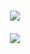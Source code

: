 <h1 align = "center"> <b>
  <img src = "https://readme-typing-svg.herokuapp.com?font=timesnewroman&size=25&color=FF1414&background=FF154E08&center=true&vCenter=true&height=70&lines=Hello+there+!!+I+am+Gokul+Sai+" >
</b></h1>
<h4 align =  "center">
  <img src = "https://readme-typing-svg.herokuapp.com?font=timesnewroman&color=000000&background=FF154E&center=true&vCenter=true&height=70&lines=Aspiring+fresher;Frontend+Developer" >
</h4> 
  
